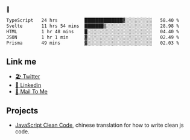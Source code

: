🤔


<!--START_SECTION:waka-->

```txt
TypeScript   24 hrs          ██████████████▓░░░░░░░░░░   58.40 %
Svelte       11 hrs 54 mins  ███████▒░░░░░░░░░░░░░░░░░   28.98 %
HTML         1 hr 48 mins    █░░░░░░░░░░░░░░░░░░░░░░░░   04.40 %
JSON         1 hr 1 min      ▓░░░░░░░░░░░░░░░░░░░░░░░░   02.49 %
Prisma       49 mins         ▓░░░░░░░░░░░░░░░░░░░░░░░░   02.03 %
```

<!--END_SECTION:waka-->

## Link me

- [🏖️ Twitter](https://twitter.com/yuetong3yu)
- [🧳 Linkedin](https://www.linkedin.com/in/yuetong3yu)
- [📧 Mail To Me](mailto:yuetong3yu@gmail.com)


## Projects 

- [JavaScript Clean Code](https://js-clean-code-cn.vercel.app/), chinese translation for how to write clean js code.

